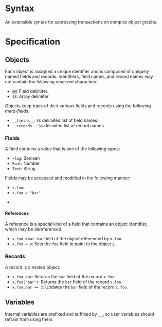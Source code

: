 # Syntax
An extensible syntax for expressing transactions on complex object graphs.

# Specification
## Objects
Each object is assigned a unique identifier and is composed of uniquely named fields and records. Identifiers, field names, and record names may not contain the following reserved characters:
- ```@@```: Field delimiter.
- ```$$```: Array delimiter.

Objects keep track of their various fields and records using the following *meta-fields*.
- ```__fields__```: ```$$``` delimited list of field names.
- ```__records__```: ```$$``` delimited list of record names.

### Fields
A field contains a value that is one of the following types:
- ```Flag```: Boolean
- ```Real```: Number
- ```Text```: String

Fields may be accessed and modified in the following manner:
- ```x.foo```: 
- ```x.foo = "bar"```
- ```x.foo += 5

#### References
A reference is a special kind of a field that contains an object identifier, which may be dereferenced.
- ```x.foo->bar```: ```bar``` field of the object referenced by ```x.foo```.
- ```x.foo = y```: Sets the ```foo``` field to point to the object ```y```.

### Records
A record is a nested object.
- ```x.foo.bar```: Returns the ```bar``` field of the record ```x.foo```.
- ```x.foo("bar")```: Returns the ```bar``` field of the record ```x.foo```.
- ```x.foo.bar += 3```: Updates the ```bar``` field of the record ```x.foo```.

## Variables
Internal variables are prefixed and suffixed by ```__```, so user variables should refrain from using them.

